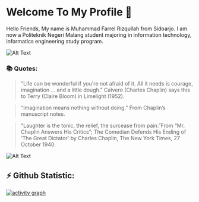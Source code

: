 # Welcome To My Profile 👋

Hello Friends, My name is Muhammad Farrel Rizqullah from Sidoarjo. I am now a Politeknik Negeri Malang student majoring in information technology, informatics engineering study program.

![Alt Text](https://media.giphy.com/media/rY93u9tQbybks/giphy.gif)

### 📚 Quotes:

> “Life can be wonderful if you're not afraid of it. All it needs is courage, imagination ... and a little dough.” Calvero (Charles Chaplin) says this to Terry (Claire Bloom) in Limelight (1952).

> “Imagination means nothing without doing.” From Chaplin’s manuscript notes.

> “Laughter is the tonic, the relief, the surcease from pain.”From “Mr. Chaplin Answers His Critics”; The Comedian Defends His Ending of ‘The Great Dictator’ by Charles Chaplin, The New York Times, 27 October 1940.

![Alt Text](https://media.giphy.com/media/AikqU9c8gOamzodpfP/giphy.gif)


## ⚡️ Github Statistic:

[![activity graph](https://github-readme-activity-graph.vercel.app/graph?username=muhamadfarrelrizqullah&theme=tokyo-night&custom_title=Farrel%20Activity%20Graph&hide_border=true)](https://github.com/ashutosh00710/github-readme-activity-graph)



